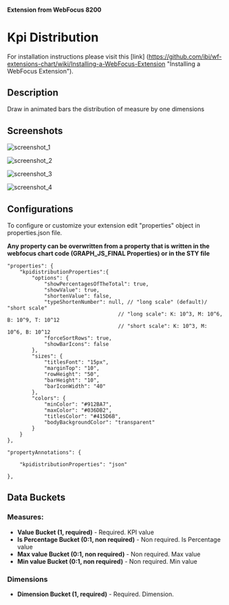 
#### Extension from WebFocus 8200

# Kpi Distribution

For installation instructions please visit this [link] (https://github.com/ibi/wf-extensions-chart/wiki/Installing-a-WebFocus-Extension "Installing a WebFocus Extension").

## Description

Draw in animated bars the distribution of measure by one dimensions

## Screenshots

![screenshot_1](https://github.com/ibi/wf-extensions-chart/blob/master/com.ibi.kpi_distribution/screenshots/1.png)

![screenshot_2](https://github.com/ibi/wf-extensions-chart/blob/master/com.ibi.kpi_distribution/screenshots/2.png)

![screenshot_3](https://github.com/ibi/wf-extensions-chart/blob/master/com.ibi.kpi_distribution/screenshots/3.png)

![screenshot_4](https://github.com/ibi/wf-extensions-chart/blob/master/com.ibi.kpi_distribution/screenshots/4.png)

## Configurations

To configure or customize your extension edit "properties" object in properties.json file.

**Any property can be overwritten from a property that is written in the webfocus chart code (GRAPH_JS_FINAL Properties) or in the STY file**
	
	"properties": {
		"kpidistributionProperties":{
			"options": {
				"showPercentagesOfTheTotal": true,
				"showValue": true,
				"shortenValue": false,
				"typeShortenNumber": null, // "long scale" (default)/ "short scale"
										// "long scale": K: 10^3, M: 10^6, B: 10^9, T: 10^12
										// "short scale": K: 10^3, M: 10^6, B: 10^12
				"forceSortRows": true,
				"showBarIcons": false
			},
			"sizes": {
				"titlesFont": "15px",
				"marginTop": "10",
				"rowHeight": "50",
				"barHeight": "10",
				"barIconWidth": "40"
			},
			"colors": {
				"minColor": "#912BA7",
				"maxColor": "#036DB2",
				"titlesColor": "#415D6B",
				"bodyBackgroundColor": "transparent"
			}
		}		
	},
	
	"propertyAnnotations": {
	
		"kpidistributionProperties": "json"
		
	},


## Data Buckets

### Measures:
* **Value Bucket (1, required)** - Required. KPI value
* **Is Percentage Bucket (0:1, non required)** - Non required. Is Percentage value
* **Max value Bucket (0:1, non required)** - Non required. Max value
* **Min value Bucket (0:1, non required)** - Non required. Min value

### Dimensions
* **Dimension Bucket (1, required)** - Required. Dimension.
